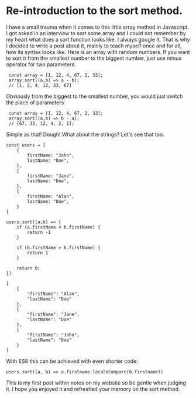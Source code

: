 # Re-introduction to the sort method.

I have a small trauma when it comes to this little array method in Javascript. I got asked in an interview to sort some array and I could not remember by my heart what does a sort function looks like. I always google it. That is why I decided to write a post about it, mainly to teach myself once and for all, how its syntax looks like. Here is an array with random numbers. If you want to sort it from the smallest number to the biggest number, just use minus operator for two parameters.

```
 const array = [1, 12, 4, 67, 2, 33];
 array.sort((a,b) => a - b);
 // [1, 2, 4, 12, 33, 67]
```

Obviously from the biggest to the smallest number, you would just switch the place of parameters

```
 const array = [1, 12, 4, 67, 2, 33];
 array.sort((a,b) => b - a);
 // [67, 33, 12, 4, 2, 1];
```

Simple as that! Dough! What about the strings? Let's see that too.

```
const users = [
    {
        firstName: "John",
        lastName: "Doe",
    },
    {
        firstName: "Jane",
        lastName: "Doe",
    },
    {
        firstName: "Alan",
        lastName: "Doe",
    }
]

users.sort((a,b) => {
    if (a.firstName < b.firstName) {
        return -1
    }

    if (b.firstName > b.firstName) {
        return 1
    }

    return 0;
})

```

```
[
    {
        "firstName": "Alan",
        "lastName": "Doe"
    },
    {
        "firstName": "Jane",
        "lastName": "Doe"
    },
    {
        "firstName": "John",
        "lastName": "Doe"
    }
]
```

With ES6 this can be achieved with even shorter code:

```
users.sort((a, b) => a.firstname.localeCompare(b.firstname))
```

This is my first post within notes on my website so be gentle when judging it. I hope you enjoyed it and refreshed your memory on the sort method.
